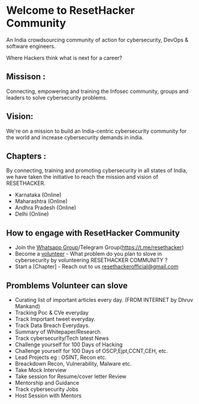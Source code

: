 # Welcome to ResetHacker Community 
An India crowdsourcing community of action for cybersecurity, DevOps & software engineers.



Where Hackers think what is next for a career?

## Missison : 
Connecting, empowering and training the Infosec community, groups and leaders to solve cybersecurity problems.

## Vision: 
We're on a mission to build an India-centric cybersecurity community for the world and increase cybersecurity demands in india.

## Chapters :
By connecting, training and promoting cybersecurity in all states of India, we have taken the initiative to reach the mission and vision of RESETHACKER.

- Karnataka (Online)
- Maharashtra (Online)
- Andhra Pradesh (Online)
- Delhi (Online)

## How to engage with ResetHacker Community
  
  - Join the [Whatsapp Group](https://chat.whatsapp.com/GxrkwIWwC6GKhYlsJVTU9t)/Telegram Group(https://t.me/resethacker)
  - Become a [volunteer]() - What problem do you plan to slove in cybersecurity by volunteering RESETHACKER COMMUNITY ?
  - Start a [Chapter] - Reach out to us resethackerofficial@gmail.com

## Promblems Volunteer can slove

- Curating list of important articles every day. (FROM INTERNET by Dhruv Mankand)
- Tracking Poc & CVe everyday
- Track Important tweet everyday.
- Track Data Breach Everydays.
- Summary of Whitepaper/Research
- Track cybersecurity/Tech latest News
- Challenge yourself for 100 Days of Hacking
- Challenge yourself for 100 Days of OSCP,Ejpt,CCNT,CEH, etc.
- Lead Projects eg : OSINT, Recon etc.
- Breackdown Recon, Vulnerability, Malware etc.
- Take Mock Interview
- Take session for Resume/cover letter Review 
- Mentorship and Guidance  
- Track cybersecurity Jobs
- Host Session with Mentors
